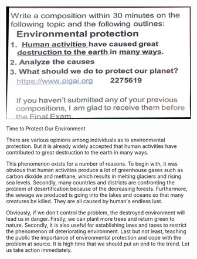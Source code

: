 ![](./images/2020-12-14-14-10-19.png)

Time to Protect Our Environment

There are various opinions among individuals as to environmental protection. But it is already widely accepted that human activities have contributed to great destruction to the earth in many ways.

This phenomenon exists for a number of reasons. To begin with, it was obvious that human activities produce a lot of greenhouse gases such as carbon dioxide and methane, which results in melting glaciers and rising sea levels. Secondly, many countries and districts are confronting the problem of desertification because of the decreasing forests. Furthermore, the sewage we produced is going into the lakes and oceans so that many creatures be killed. They are all caused by human's endless lust.

Obviously, if we don't control the problem, the destroyed environment will lead us in danger. Firstly, we can plant more trees and return green to nature. Secondly, it is also useful for establishing laws and taxes to restrict the phenomenon of deteriorating environment. Last but not least, teaching the public the importance of environmental protection and cope with the problem at source. It is high time that we should put an end to the trend. Let us take action immediately.